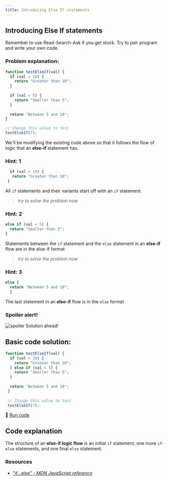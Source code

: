 ```yaml
---
title: Introducing Else If statements
---
```

## Introducing Else If statements

 Remember to use Read-Search-Ask if you get stuck. Try to pair program and write your own code.

 ### Problem explanation:
```javascript
function testElseIf(val) {
  if (val > 10) {
    return "Greater than 10";
  }
  
  if (val < 5) {
    return "Smaller than 5";
  }
  
  return "Between 5 and 10";
}

// Change this value to test
testElseIf(7);
```
We'll be modifying the existing code above so that it follows the flow of logic that an **else-if** statement has.

 ### Hint: 1
 ``` javascript
   if (val > 10) {
    return "Greater than 10";
  }
  ```
  All `if` statements and their variants start off with an `if` statement.
> _try to solve the problem now_
 
 ### Hint: 2
  ``` javascript
  else if (val < 5) {
    return "Smaller than 5";
  }
  ```
  Statements between the `if` statement and the `else` statement in an **else-if** flow are in the else-if format
> _try to solve the problem now_
 
 ### Hint: 3
``` javascript
else {
  return "Between 5 and 10";
  }
 ```
 The last statement in an **else-if** flow is in the `else` format
 ### Spoiler alert!
![spoiler](http://discourse-user-assets.s3.amazonaws.com/original/2X/2/2d6c412a50797771301e7ceabd554cef4edcd74d.gif)
 Solution ahead!
 ## Basic code solution:
```javascript
function testElseIf(val) { 
  if (val > 10) { 
    return "Greater than 10"; 
  } else if (val < 5) { 
    return "Smaller than 5"; 
  } 
 
  return "Between 5 and 10"; 
 } 
 
 // Change this value to test 
 testElseIf(7);
```
:rocket: [Run code](https://repl.it/@RyanPisuena/GoldenWorriedRuntime)
 ## Code explanation
The structure of an **else-if logic flow** is an initial `if` statement, one more `if-else` statements, and one final `else` statement.
 
### Resources
- ["if...else" - *MDN JavaScript reference*](https://developer.mozilla.org/en-US/docs/Web/JavaScript/Reference/Statements/if...else)

